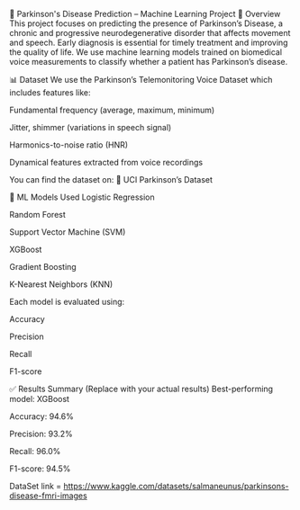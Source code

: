 🧠 Parkinson's Disease Prediction – Machine Learning Project
📌 Overview
This project focuses on predicting the presence of Parkinson’s Disease, a chronic and progressive neurodegenerative disorder that affects movement and speech. Early diagnosis is essential for timely treatment and improving the quality of life. We use machine learning models trained on biomedical voice measurements to classify whether a patient has Parkinson’s disease.

📊 Dataset
We use the Parkinson’s Telemonitoring Voice Dataset which includes features like:

Fundamental frequency (average, maximum, minimum)

Jitter, shimmer (variations in speech signal)

Harmonics-to-noise ratio (HNR)

Dynamical features extracted from voice recordings

You can find the dataset on:
🔗 UCI Parkinson’s Dataset

🤖 ML Models Used
Logistic Regression

Random Forest

Support Vector Machine (SVM)

XGBoost

Gradient Boosting

K-Nearest Neighbors (KNN)

Each model is evaluated using:

Accuracy

Precision

Recall

F1-score

✅ Results Summary
(Replace with your actual results)
Best-performing model: XGBoost

Accuracy: 94.6%

Precision: 93.2%

Recall: 96.0%

F1-score: 94.5%

DataSet link =  https://www.kaggle.com/datasets/salmaneunus/parkinsons-disease-fmri-images


